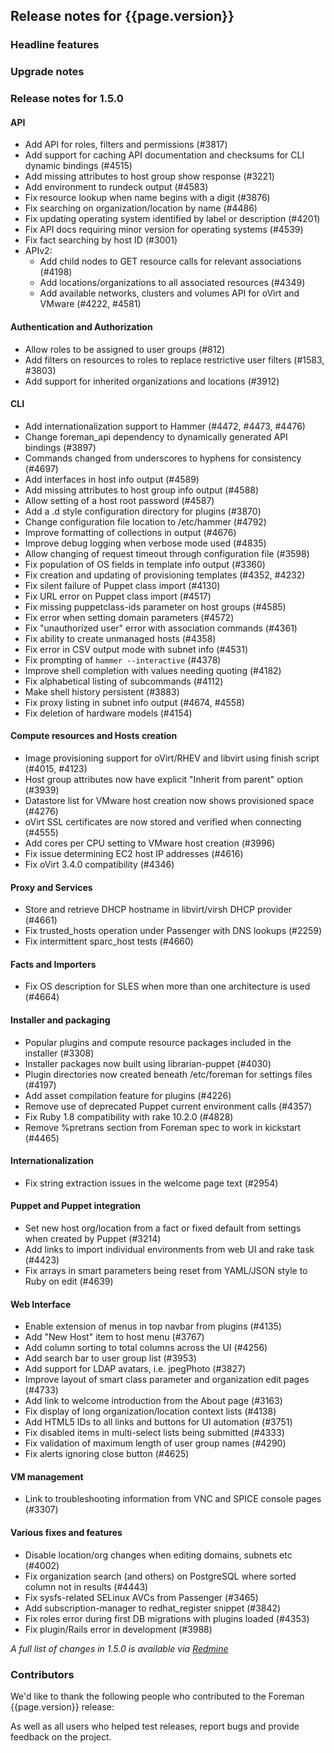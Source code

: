 ## Release notes for {{page.version}}

### Headline features

### Upgrade notes

### Release notes for 1.5.0

#### API
* Add API for roles, filters and permissions (#3817)
* Add support for caching API documentation and checksums for CLI dynamic bindings (#4515)
* Add missing attributes to host group show response (#3221)
* Add environment to rundeck output (#4583)
* Fix resource lookup when name begins with a digit (#3876)
* Fix searching on organization/location by name (#4486)
* Fix updating operating system identified by label or description (#4201)
* Fix API docs requiring minor version for operating systems (#4539)
* Fix fact searching by host ID (#3001)
* APIv2:
   * Add child nodes to GET resource calls for relevant associations (#4198)
   * Add locations/organizations to all associated resources (#4349)
   * Add available networks, clusters and volumes API for oVirt and VMware (#4222, #4581)

#### Authentication and Authorization
* Allow roles to be assigned to user groups (#812)
* Add filters on resources to roles to replace restrictive user filters (#1583, #3803)
* Add support for inherited organizations and locations (#3912)

#### CLI
* Add internationalization support to Hammer (#4472, #4473, #4476)
* Change foreman_api dependency to dynamically generated API bindings (#3897)
* Commands changed from underscores to hyphens for consistency (#4697)
* Add interfaces in host info output (#4589)
* Add missing attributes to host group info output (#4588)
* Allow setting of a host root password (#4587)
* Add a .d style configuration directory for plugins (#3870)
* Change configuration file location to /etc/hammer (#4792)
* Improve formatting of collections in output (#4676)
* Improve debug logging when verbose mode used (#4835)
* Allow changing of request timeout through configuration file (#3598)
* Fix population of OS fields in template info output (#3360)
* Fix creation and updating of provisioning templates (#4352, #4232)
* Fix silent failure of Puppet class import (#4130)
* Fix URL error on Puppet class import (#4517)
* Fix missing puppetclass-ids parameter on host groups (#4585)
* Fix error when setting domain parameters (#4572)
* Fix "unauthorized user" error with association commands (#4361)
* Fix ability to create unmanaged hosts (#4358)
* Fix error in CSV output mode with subnet info (#4531)
* Fix prompting of `hammer --interactive` (#4378)
* Improve shell completion with values needing quoting (#4182)
* Fix alphabetical listing of subcommands (#4112)
* Make shell history persistent (#3883)
* Fix proxy listing in subnet info output (#4674, #4558)
* Fix deletion of hardware models (#4154)

#### Compute resources and Hosts creation
* Image provisioning support for oVirt/RHEV and libvirt using finish script (#4015, #4123)
* Host group attributes now have explicit "Inherit from parent" option (#3939)
* Datastore list for VMware host creation now shows provisioned space (#4276)
* oVirt SSL certificates are now stored and verified when connecting (#4555)
* Add cores per CPU setting to VMware host creation (#3996)
* Fix issue determining EC2 host IP addresses (#4616)
* Fix oVirt 3.4.0 compatibility (#4346)

#### Proxy and Services
* Store and retrieve DHCP hostname in libvirt/virsh DHCP provider (#4661)
* Fix trusted_hosts operation under Passenger with DNS lookups (#2259)
* Fix intermittent sparc_host tests (#4660)

#### Facts and Importers
* Fix OS description for SLES when more than one architecture is used (#4664)

#### Installer and packaging
* Popular plugins and compute resource packages included in the installer (#3308)
* Installer packages now built using librarian-puppet (#4030)
* Plugin directories now created beneath /etc/foreman for settings files (#4197)
* Add asset compilation feature for plugins (#4226)
* Remove use of deprecated Puppet current environment calls (#4357)
* Fix Ruby 1.8 compatibility with rake 10.2.0 (#4828)
* Remove %pretrans section from Foreman spec to work in kickstart (#4465)

#### Internationalization
* Fix string extraction issues in the welcome page text (#2954)

#### Puppet and Puppet integration
* Set new host org/location from a fact or fixed default from settings when created by Puppet (#3214)
* Add links to import individual environments from web UI and rake task (#4423)
* Fix arrays in smart parameters being reset from YAML/JSON style to Ruby on edit (#4639)

#### Web Interface
* Enable extension of menus in top navbar from plugins (#4135)
* Add "New Host" item to host menu (#3767)
* Add column sorting to total columns across the UI (#4256)
* Add search bar to user group list (#3953)
* Add support for LDAP avatars, i.e. jpegPhoto (#3827)
* Improve layout of smart class parameter and organization edit pages (#4733)
* Add link to welcome introduction from the About page (#3163)
* Fix display of long organization/location context lists (#4138)
* Add HTML5 IDs to all links and buttons for UI automation (#3751)
* Fix disabled items in multi-select lists being submitted (#4333)
* Fix validation of maximum length of user group names (#4290)
* Fix alerts ignoring close button (#4625)

#### VM management
* Link to troubleshooting information from VNC and SPICE console pages (#3307)

#### Various fixes and features
* Disable location/org changes when editing domains, subnets etc (#4002)
* Fix organization search (and others) on PostgreSQL where sorted column not in results (#4443)
* Fix sysfs-related SELinux AVCs from Passenger (#3465)
* Add subscription-manager to redhat_register snippet (#3842)
* Fix roles error during first DB migrations with plugins loaded (#4353)
* Fix plugin/Rails error in development (#3988)

*A full list of changes in 1.5.0 is available via [Redmine](http://projects.theforeman.org/rb/release/4)*

### Contributors

We'd like to thank the following people who contributed to the Foreman {{page.version}} release:


As well as all users who helped test releases, report bugs and provide feedback on the project.


